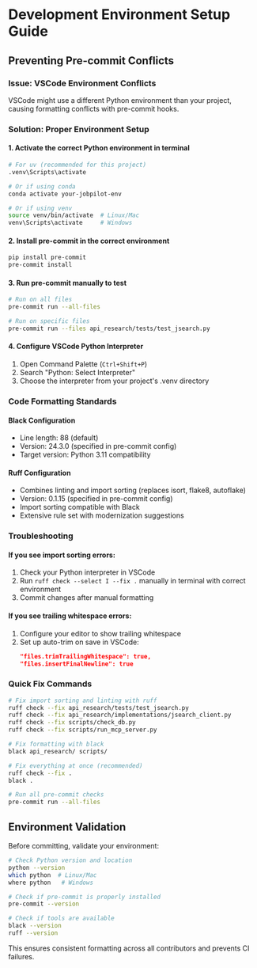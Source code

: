 # Development Environment Setup Guide

## Preventing Pre-commit Conflicts

### Issue: VSCode Environment Conflicts

VSCode might use a different Python environment than your project, causing formatting conflicts with pre-commit hooks.

### Solution: Proper Environment Setup

#### 1. Activate the correct Python environment in terminal

```bash
# For uv (recommended for this project)
.venv\Scripts\activate

# Or if using conda
conda activate your-jobpilot-env

# Or if using venv
source venv/bin/activate  # Linux/Mac
venv\Scripts\activate     # Windows
```

#### 2. Install pre-commit in the correct environment

```bash
pip install pre-commit
pre-commit install
```

#### 3. Run pre-commit manually to test

```bash
# Run on all files
pre-commit run --all-files

# Run on specific files
pre-commit run --files api_research/tests/test_jsearch.py
```

#### 4. Configure VSCode Python Interpreter

1. Open Command Palette (`Ctrl+Shift+P`)
2. Search "Python: Select Interpreter"
3. Choose the interpreter from your project's .venv directory

### Code Formatting Standards

#### Black Configuration

- Line length: 88 (default)
- Version: 24.3.0 (specified in pre-commit config)
- Target version: Python 3.11 compatibility

#### Ruff Configuration

- Combines linting and import sorting (replaces isort, flake8, autoflake)
- Version: 0.1.15 (specified in pre-commit config)
- Import sorting compatible with Black
- Extensive rule set with modernization suggestions

### Troubleshooting

#### If you see import sorting errors:

1. Check your Python interpreter in VSCode
2. Run `ruff check --select I --fix .` manually in terminal with correct environment
3. Commit changes after manual formatting

#### If you see trailing whitespace errors:

1. Configure your editor to show trailing whitespace
2. Set up auto-trim on save in VSCode:
   ```json
   "files.trimTrailingWhitespace": true,
   "files.insertFinalNewline": true
   ```

### Quick Fix Commands

```bash
# Fix import sorting and linting with ruff
ruff check --fix api_research/tests/test_jsearch.py
ruff check --fix api_research/implementations/jsearch_client.py
ruff check --fix scripts/check_db.py
ruff check --fix scripts/run_mcp_server.py

# Fix formatting with black
black api_research/ scripts/

# Fix everything at once (recommended)
ruff check --fix .
black .

# Run all pre-commit checks
pre-commit run --all-files
```

## Environment Validation

Before committing, validate your environment:

```bash
# Check Python version and location
python --version
which python  # Linux/Mac
where python   # Windows

# Check if pre-commit is properly installed
pre-commit --version

# Check if tools are available
black --version
ruff --version
```

This ensures consistent formatting across all contributors and prevents CI failures.
